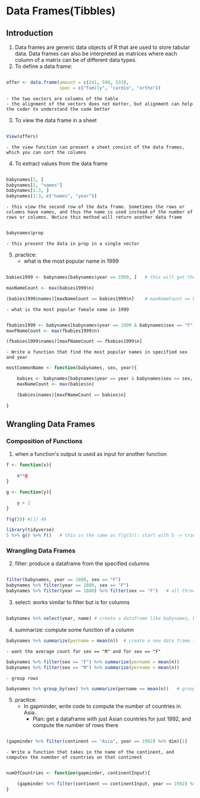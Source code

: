 # Data Frames(Tibbles)

## Introduction
1. Data frames are generic data objects of R that are used to store tabular data. Data frames can also be interpreted as matrices where each column of a matrix can be of different data types.
2. To define a data frame: 
```R

offer <- data.frame(amount = c(241, 590, 533), 
                    spec = c("family", "cardio", "ortho"))
```
    - the two vectors are columns of the table
    - the alignment of the vectors does not matter, but alignment can help the coder to understand the code better 

3. To view the data frame in a sheet
```R

View(offers)
```
    - the view function can present a sheet consist of the data frames, which you can sort the columns 
4. To extract values from the data frame
```R

babynames[2, ]
babynames[2, "names"]
babynames[1:3, ]
babynames[1:3, c("names", "year")]
```
    - this view the second row of the data frame. Sometimes the rows or columns have names, and thus the name is used instead of the number of rows or columns. Notice this method will return another data frame
```R

babynames$prop
```
    - this present the data in prop in a single vector

5. practice: 
    - what is the most popular name in 1999
```R

babies1999 <- babynames[babynames$year == 1999, ]   # this will get the baby names in 1999; babynames$year == 1999 will return a vector of true and false, and the rows that are true will be outputed

maxNameCount <- max(babies1999$n)   

(babies1999$names)[maxNameCount == babies1999$n]    # maxNameCount == babies1999$n will return a vector of true and false, the true correspond to the location where the n = maxcount. The same location in babies1999$names will be the name that has the highest count

```
    - what is the most popular female name in 1999 
```R

fbabies1999 <- babynames[babynames$year == 1999 & babynames$sex == "F", ] 
maxFNameCount <- max(fbabies1999$n)   

(fbabies1999$names)[maxFNameCount == fbabies1999$n]
```
    - Write a function that find the most popular names in specified sex and year
```R
mostCommonName <- function(babynames, sex, year){

    babies <- babynames[babynames$year == year & babynames$sex == sex, ] 
    maxNameCount <- max(babies$n)   

    (babies$names)[maxFNameCount == babies$n]

}

```

## Wrangling Data Frames

### Composition of Functions
1. when a function's output is used as input for another function
```R
f <- function(x){

    x**@
}

g <- function(y){

    y + 2
}

f(g(5)) #[1] 49

library(tidyverse)
5 %>% g() %>% f()   # this is the same as f(g(5)): start with 5 -> transform with g to get g(5) -> transform with f to get f(g(5))
```

### Wrangling Data Frames
2. filter: produce a dataframe from the specified columns
```R

filter(babynames, year == 1880, sex == "F")
babynames %>% filter(year == 1880, sex == "F")
babynames %>% filter(year == 1880) %>% filter(sex == "F")   # all three will be the same: to produce a dataframe that consists of rows of babynames where the value in column year is 1880 and sex is "F"
```

3. select: works similar to filter but is for columns 
```R

babynames %>% select(year, name) # create a dataframe like babynames, but with just the columns year and name
```

4. summarize: compute some function of a column
```R
babynames %>% summarize(pername = mean(n))  # create a new data frame that contains the mean of n
```
    - want the average count for sex == "M" and for sex == "F"
```R
babynames %>% filter(sex == "F") %>% summarize(pername = mean(n))
babynames %>% filter(sex == "M") %>% summarize(pername = mean(n))
```
    - group rows
```R
babynames %>% group_by(sex) %>% summarize(pername == mean(n))   # group by will separate the data frame by sex and then compute the mean for n for each group
```

5. practice: 
    - In gapminder, write code to compute the number of countries in Asia. 
        - Plan: get a dataframe with just Asian countries for just 1992, and compute the number of rows there
```R

(gapminder %>% filter(continent == "Asia", year == 1992) %>% dim)[1]    # 33
```
    - Write a function that takes in the name of the continent, and computes the numnber of countries on that continent
```R

numOfCountries <- function(gapminder, continentInput){

    (gapminder %>% filter(continent == continentInput, year == 1992) %>% dim)[1]
}
```
